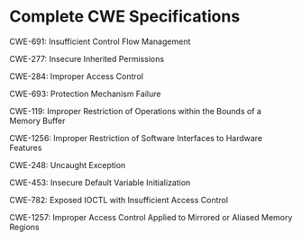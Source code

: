 

# Complete CWE Specifications

CWE-691: Insufficient Control Flow Management

CWE-277: Insecure Inherited Permissions

CWE-284: Improper Access Control

CWE-693: Protection Mechanism Failure

CWE-119: Improper Restriction of Operations within the Bounds of a Memory Buffer

CWE-1256: Improper Restriction of Software Interfaces to Hardware Features

CWE-248: Uncaught Exception

CWE-453: Insecure Default Variable Initialization

CWE-782: Exposed IOCTL with Insufficient Access Control

CWE-1257: Improper Access Control Applied to Mirrored or Aliased Memory Regions